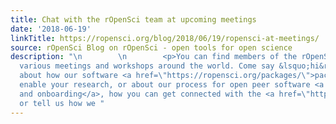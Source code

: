 ```yaml
---
title: Chat with the rOpenSci team at upcoming meetings
date: '2018-06-19'
linkTitle: https://ropensci.org/blog/2018/06/19/ropensci-at-meetings/
source: rOpenSci Blog on rOpenSci - open tools for open science
description: "\n        \n        <p>You can find members of the rOpenSci team at
  various meetings and workshops around the world. Come say &lsquo;hi&rsquo;, learn
  about how our software <a href=\"https://ropensci.org/packages/\">packages</a> can
  enable your research, or about our process for open peer software <a href=\"https://github.com/ropensci/onboarding#ropensci-onboarding\">review
  and onboarding</a>, how you can get connected with the <a href=\"https://ropensci.org/community/\">community</a>
  or tell us how we "
---
```

